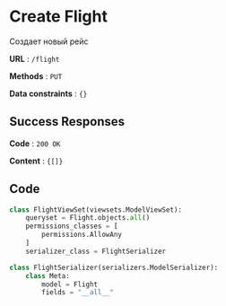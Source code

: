 # Create Flight

Создает новый рейс

**URL** : `/flight`

**Methods** : `PUT`

**Data constraints** : `{}`

## Success Responses

**Code** : `200 OK`

**Content** : `{[]}`

## Code

```python
class FlightViewSet(viewsets.ModelViewSet):
    queryset = Flight.objects.all()
    permissions_classes = [
        permissions.AllowAny
    ]
    serializer_class = FlightSerializer
```

```python
class FlightSerializer(serializers.ModelSerializer):
    class Meta:
        model = Flight
        fields = "__all__"
```

